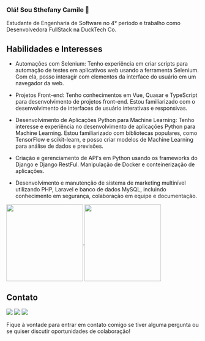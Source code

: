 ### Olá! Sou Sthefany Camile 👋

Estudante de Engenharia de Software no 4° período e trabalho como Desenvolvedora FullStack na DuckTech Co. 

## Habilidades e Interesses

- Automações com Selenium: Tenho experiência em criar scripts para automação de testes em aplicativos web usando a ferramenta Selenium. Com ela, posso interagir com elementos da interface do usuário em um navegador da web.

- Projetos Front-end: Tenho conhecimentos em Vue, Quasar e TypeScript para desenvolvimento de projetos front-end. Estou familiarizado com o desenvolvimento de interfaces de usuário interativas e responsivas.

- Desenvolvimento de Aplicações Python para Machine Learning: Tenho interesse e experiência no desenvolvimento de aplicações Python para Machine Learning. Estou familiarizado com bibliotecas populares, como TensorFlow e scikit-learn, e posso criar modelos de Machine Learning para análise de dados e previsões.

- Criação e gerenciamento de API's em Python usando os frameworks do Django e Django RestFul. Manipulação de Docker e conteinerização de aplicações.
  
-  Desenvolvimento e manutenção de sistema de marketing multinível utilizando PHP, Laravel e banco de dados MySQL, incluindo conhecimento em segurança, colaboração em equipe e documentação.
<a href="https://github.com/anuraghazra/github-readme-stats">
  <img height=200 align="center" src="https://github-readme-stats.vercel.app/api?username=stheeCamile&show_icons=true&theme=tokyonight" />
</a>
<a href="https://github.com/anuraghazra/convoychat">
  <img height=200 align="center" src="https://github-readme-stats.vercel.app/api/top-langs?username=stheeCamile&layout=compact&langs_count=8&card_width=320&theme=tokyonight" />
</a>

## Contato

<div> 
  <a href="https://www.instagram.com/sthecamile_/" target="_blank"><img src="https://img.shields.io/badge/-Instagram-%23E4405F?style=for-the-badge&logo=instagram&logoColor=white" target="_blank"></a>
  <a href = "mailto:sthetec10@gmail.com"><img src="https://img.shields.io/badge/-Gmail-%23333?style=for-the-badge&logo=gmail&logoColor=white" target="_blank"></a>
  <a href="https://www.linkedin.com/in/sthefanycamile/" target="_blank"><img src="https://img.shields.io/badge/-LinkedIn-%230077B5?style=for-the-badge&logo=linkedin&logoColor=white" target="_blank"></a> 
</div>

Fique à vontade para entrar em contato comigo se tiver alguma pergunta ou se quiser discutir oportunidades de colaboração!
